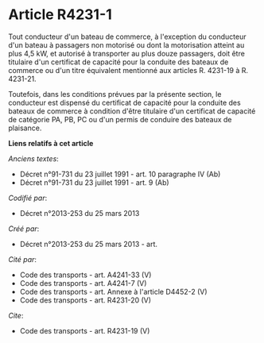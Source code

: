 # Article R4231-1

Tout conducteur d'un bateau de commerce, à l'exception du conducteur d'un bateau à passagers non motorisé ou dont la
motorisation atteint au plus 4,5 kW, et autorisé à transporter au plus douze passagers, doit être titulaire d'un certificat
de capacité pour la conduite des bateaux de commerce ou d'un titre équivalent mentionné aux articles R. 4231-19 à R.
4231-21. 

Toutefois, dans les conditions prévues par la présente section, le conducteur est dispensé du certificat de capacité pour la
conduite des bateaux de commerce à condition d'être titulaire d'un certificat de capacité de catégorie PA, PB, PC ou d'un
permis de conduire des bateaux de plaisance.

**Liens relatifs à cet article**

_Anciens textes_:

  - Décret n°91-731 du 23 juillet 1991 - art. 10 paragraphe IV (Ab)
  - Décret n°91-731 du 23 juillet 1991 - art. 9 (Ab)

_Codifié par_:

  - Décret n°2013-253 du 25 mars 2013

_Créé par_:

  - Décret n°2013-253 du 25 mars 2013 - art.

_Cité par_:

  - Code des transports - art. A4241-33  (V)
  - Code des transports - art. A4241-7 (V)
  - Code des transports - art. Annexe à l'article D4452-2 (V)
  - Code des transports - art. R4231-20 (V)

_Cite_:

  - Code des transports - art. R4231-19 (V)
